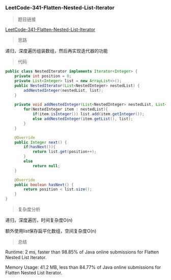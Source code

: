 ### LeetCode-341-Flatten-Nested-List-Iterator

> 题目链接

[LeetCode-341-Flatten-Nested-List-Iterator](https://leetcode.com/problems/flatten-nested-list-iterator/)

> 思路

递归，深度遍历组装数组，然后再实现迭代器的功能

> 代码

```java
public class NestedIterator implements Iterator<Integer> {
    private int position = 0;
    private List<Integer> list = new ArrayList<>();
    public NestedIterator(List<NestedInteger> nestedList) {
        addNestedInteger(nestedList, list);
    }
    
    private void addNestedInteger(List<NestedInteger> nestedList, List<Integer> list){
        for(NestedInteger item : nestedList){
            if(item.isInteger()) list.add(item.getInteger());
            else addNestedInteger(item.getList(), list);
        }
    }

    @Override
    public Integer next() {
        if(hasNext()){
            return list.get(position++);
        }
        else
            return null;
    }

    @Override
    public boolean hasNext() {
        return position < list.size();
    }
}
```

> 复杂度分析

递归，深度遍历，时间复杂度O(n)

额外使用list保存扁平化数组，空间复杂度O(n)

> 总结

Runtime: 2 ms, faster than 98.85% of Java online submissions for Flatten Nested List Iterator.

Memory Usage: 41.2 MB, less than 84.77% of Java online submissions for Flatten Nested List Iterator.
